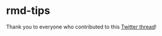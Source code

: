 # rmd-tips

Thank you to everyone who contributed to this [Twitter thread](https://twitter.com/_bcullen/status/1333878752741191680)!
